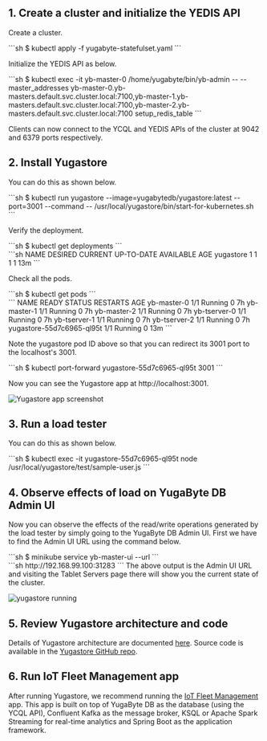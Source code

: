 ## 1. Create a cluster and initialize the YEDIS API

Create a cluster. 
<div class='copy separator-dollar'>
```sh
$ kubectl apply -f yugabyte-statefulset.yaml
```
</div>

Initialize the YEDIS API as below.
<div class='copy separator-dollar'>
```sh
$ kubectl exec -it yb-master-0 /home/yugabyte/bin/yb-admin -- --master_addresses yb-master-0.yb-masters.default.svc.cluster.local:7100,yb-master-1.yb-masters.default.svc.cluster.local:7100,yb-master-2.yb-masters.default.svc.cluster.local:7100 setup_redis_table
```
</div>

Clients can now connect to the YCQL and YEDIS APIs of the cluster at 9042 and 6379 ports respectively.

## 2. Install Yugastore

You can do this as shown below.
<div class='copy separator-dollar'>
```sh
$ kubectl run yugastore --image=yugabytedb/yugastore:latest --port=3001 --command -- /usr/local/yugastore/bin/start-for-kubernetes.sh
```
</div>

Verify the deployment.
<div class='copy separator-dollar'>
```sh
$ kubectl get deployments
```
</div>
```sh
NAME        DESIRED   CURRENT   UP-TO-DATE   AVAILABLE   AGE
yugastore   1         1         1            1           13m
```

Check all the pods.
<div class='copy separator-dollar'>
```sh
$ kubectl get pods
```
</div>
```
NAME                        READY     STATUS    RESTARTS   AGE
yb-master-0                 1/1       Running   0          7h
yb-master-1                 1/1       Running   0          7h
yb-master-2                 1/1       Running   0          7h
yb-tserver-0                1/1       Running   0          7h
yb-tserver-1                1/1       Running   0          7h
yb-tserver-2                1/1       Running   0          7h
yugastore-55d7c6965-ql95t   1/1       Running   0          13m
```

Note the yugastore pod ID above so that you can redirect its 3001 port to the localhost's 3001.
<div class='copy separator-dollar'>
```sh
$ kubectl port-forward yugastore-55d7c6965-ql95t 3001
```
</div>

Now you can see the Yugastore app at http://localhost:3001.

![Yugastore app screenshot](/images/develop/realworld-apps/ecommerce-app/yugastore-app-screenshots.png)

## 3. Run a load tester

You can do this as shown below.
<div class='copy separator-dollar'>
```sh
$ kubectl exec -it yugastore-55d7c6965-ql95t node /usr/local/yugastore/test/sample-user.js
```
</div>

## 4. Observe effects of load on YugaByte DB Admin UI

Now you can observe the effects of the read/write operations generated by the load tester by simply going to the YugaByte DB Admin UI. First we have to find the Admin UI URL using the command below.
<div class='copy separator-dollar'>
```sh
$ minikube service  yb-master-ui --url
```
</div>
```sh
http://192.168.99.100:31283
```
The above output is the Admin UI URL and visiting the Tablet Servers page there will show you the current state of the cluster.

![yugastore running](/images/quick_start/k8s-yugastore-running.png)

## 5. Review Yugastore architecture and code

Details of Yugastore architecture are documented [here](../../develop/realworld-apps/ecommerce-app/). Source code is available in the [Yugastore GitHub repo](https://github.com/YugaByte/yugastore).

## 6. Run IoT Fleet Management app

After running Yugastore, we recommend running the [IoT Fleet Management](../../develop/realworld-apps/iot-spark-kafka-ksql/) app. This app is built on top of YugaByte DB as the database (using the YCQL API), Confluent Kafka as the message broker, KSQL or Apache Spark Streaming for real-time analytics and Spring Boot as the application framework.
